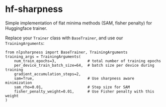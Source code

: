 # hf-sharpness
Simple implementation of flat minima methods (SAM, fisher penalty) for Huggingface trainer.

Replace your `Trainer` class with `BaseTrainer`, and use our `TrainingArguments`:

```
from nlpsharpness import BaseTrainer, TrainingArguments
training_args = TrainingArguments(
    num_train_epochs=3,              # total number of training epochs
    per_device_train_batch_size=64,  # batch size per device during training
    gradient_accumulation_steps=2,
    sam=True,                        # Use sharpness aware minimization
    sam_rho=0.01,                    # Step size for SAM
    fisher_penalty_weight=0.01,      # Use Fisher penalty with this weight
)
```

